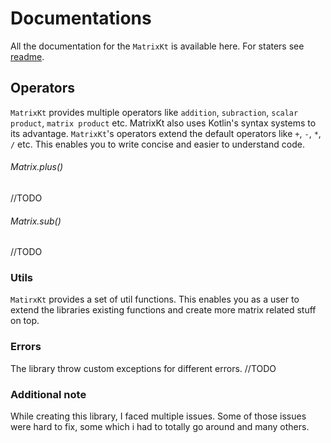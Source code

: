 # Documentations
All the documentation for the `MatrixKt` is available here. 
For staters see [readme](./README.md).

## Operators

`MatrixKt` provides multiple operators like `addition`, `subraction`, `scalar product`, `matrix product` etc.
MatrixKt also uses Kotlin's syntax systems to its advantage. `MatrixKt`'s operators extend the default operators like `+`, `-`, `*`, `/` etc.
This enables you to write concise and easier to understand code.

###### Matrix.plus()
//TODO

###### Matrix.sub()
//TODO

### Utils
`MatirxKt` provides a set of util functions. This enables you as a user to extend the libraries existing functions and create more matrix related stuff on top.

### Errors
The library throw custom exceptions for different errors.
//TODO

### Additional note
While creating this library, I faced multiple issues. Some of those issues were hard to fix, some which i had to totally go around and many others. 

